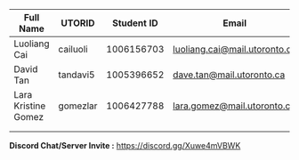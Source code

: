 ﻿| Full Name    | UTORID   | Student ID | Email                         | Best Way to Contact | Discord Username |
|--------------|----------|------------|-------------------------------|---------------------|------------------|
| Luoliang Cai | cailuoli | 1006156703 | luoliang.cai@mail.utoronto.ca | 2263781688          | dehaznboi49#4747 |
| David Tan    | tandavi5 | 1005396652 | dave.tan@mail.utoronto.ca     | 5195002208          | DT#3663          |
| Lara Kristine Gomez | gomezlar | 1006427788 | lara.gomez@mail.utoronto.ca | 647-975-4061     | spangles#2479    |
|              |          |            |                               |                     |                  |
|              |          |            |                               |                     |                  |
 
**Discord Chat/Server Invite :** https://discord.gg/Xuwe4mVBWK
